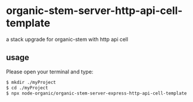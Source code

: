 # organic-stem-server-http-api-cell-template

a stack upgrade for organic-stem with http api cell

## usage

Please open your terminal and type:

```bash
$ mkdir ./myProject
$ cd ./myProject
$ npx node-organic/organic-stem-server-express-http-api-cell-template
```

